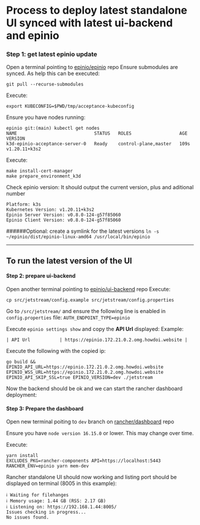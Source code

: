 # Process to deploy latest standalone UI  synced with latest ui-backend and epinio

### Step 1: get latest epinio update

Open a terminal pointing to [epinio/epinio](https://github.com/epinio/epinio) repo
Ensure submodules are synced. As help this can be executed:
```
git pull --recurse-submodules
```
Execute:
```
export KUBECONFIG=$PWD/tmp/acceptance-kubeconfig
```
Ensure you have nodes running:

```
epinio git:(main) kubectl get nodes
NAME                             STATUS   ROLES                  AGE    VERSION 
k3d-epinio-acceptance-server-0   Ready    control-plane,master   109s   v1.20.11+k3s2 
```
Execute:
```
make install-cert-manager
make prepare_environment_k3d  
```
Check epinio version:
It should output the current version, plus and aditional number

```✔️  Epinio Environment 
Platform: k3s 
Kubernetes Version: v1.20.11+k3s2 
Epinio Server Version: v0.8.0-124-g57f85060 
Epinio Client Version: v0.8.0-124-g57f85060 
```
######Optional: create a symlink for the latest versions
`ln -s ~/epinio/dist/epinio-linux-amd64 /usr/local/bin/epinio`

---

## To run the latest version of the UI

#### Step 2: prepare ui-backend

Open another terminal pointing to [epinio/ui-backend](https://github.com/epinio/ui-backend) repo
Execute:

```
cp src/jetstream/config.example src/jetstream/config.properties 
```

Go to `/src/jetstream/` and ensure the following line is enabled in `config.properties` file:
`AUTH_ENDPOINT_TYPE=epinio`

Execute `epinio settings show` and copy the **API Url** displayed:
Example:

```
| API Url           | https://epinio.172.21.0.2.omg.howdoi.website |
```

Execute the following with the copied ip:
```
go build && EPINIO_API_URL=https://epinio.172.21.0.2.omg.howdoi.website EPINIO_WSS_URL=https://epinio.172.21.0.2.omg.howdoi.website EPINIO_API_SKIP_SSL=true EPINIO_VERSION=dev ./jetstream  
```

Now the backend should be ok and we can start the rancher dashboard deployment:
<br />

#### Step 3: Prepare the dashboard 

Open new terminal poiting to `dev` branch on [rancher/dashboard](https://github.com/rancher/dashboard/tree/epinio-dev) repo

Ensure you have `node version 16.15.0` or lower. This may change over time.

Execute:
```
yarn install 
EXCLUDES_PKG=rancher-components API=https://localhost:5443 RANCHER_ENV=epinio yarn mem-dev
``` 

Rancher standalone UI should now working and listing port should be displayed on terminal (8005 in this example):

```
ℹ Waiting for filehanges                                                                                                                                                                    
ℹ Memory usage: 1.44 GB (RSS: 2.17 GB)                                                                                                                                       
ℹ Listening on: https://192.168.1.44:8005/                                                                                                                                  
Issues checking in progress...                                                                                                                                         
No issues found.  
```
